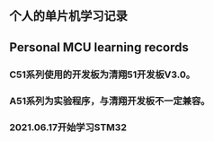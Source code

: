 ## 个人的单片机学习记录  
## Personal MCU learning records  
### C51系列使用的开发板为清翔51开发板V3.0。
### A51系列为实验程序，与清翔开发板不一定兼容。
### 2021.06.17开始学习STM32
